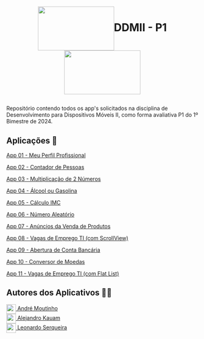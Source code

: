 # <p align=center><img align="center" src="https://giovanidacruz.com.br/wp-content/uploads/2022/11/react.png" height="115" width="200"/>DDMII - P1<img align="center" src="https://giovanidacruz.com.br/wp-content/uploads/2022/11/react.png" height="115" width="200"/></p>

<p>Repositório contendo todos os app's solicitados na disciplina de Desenvolvimento para Dispositivos Móveis II, como forma avaliativa P1 do 1º Bimestre de 2024.</p>

<h2>Aplicações 📱</h2>
<p><a href="LINK AQUI">App 01 - Meu Perfil Profissional</a></p>
<p><a href="LINK AQUI">App 02 - Contador de Pessoas</a></p>
<p><a href="LINK AQUI">App 03 - Multiplicação de 2 Números</a></p>
<p><a href="LINK AQUI">App 04 - Álcool ou Gasolina</a></p>
<p><a href="LINK AQUI">App 05 - Cálculo IMC</a></p>
<p><a href="LINK AQUI">App 06 - Número Aleatório</a></p>
<p><a href="LINK AQUI">App 07 - Anúncios da Venda de Produtos</a></p>
<p><a href="LINK AQUI">App 08 - Vagas de Emprego TI (com ScrollView)</a></p>
<p><a href="LINK AQUI">App 09 - Abertura de Conta Bancária</a></p>
<p><a href="LINK AQUI">App 10 - Conversor de Moedas</a></p>
<p><a href="LINK AQUI">App 11 - Vagas de Emprego TI (com Flat List)</a></p>
    
<h2>Autores dos Aplicativos 👨‍💼</h2>
<a href="https://github.com/AhMoutinho/" title="André Moutinho"><img align="center" src="https://i.imgur.com/VN0Vh9S.png" width="25"/> André Moutinho</a></br> 
<a href="####" title="André Moutinho"><img align="center" src="https://i.imgur.com/VN0Vh9S.png" width="25"/> Alejandro Kauam</a></br>  
<a href="####" title="André Moutinho"><img align="center" src="https://i.imgur.com/VN0Vh9S.png" width="25"/> Leonardo Serqueira</a> 

